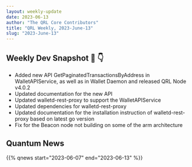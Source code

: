 ```yaml
---
layout: weekly-update
date: 2023-06-13
author: "The QRL Core Contributors"
title: "QRL Weekly, 2023-June-13"
slug: "2023-June-13"
---
```


## Weekly Dev Snapshot 📸 👇

- Added new API GetPaginatedTransactionsByAddress in WalletAPIService, as well as in Wallet Daemon and released QRL Node v4.0.2
- Updated documentation for the new API
- Updated walletd-rest-proxy to support the WalletAPIService
- Updated dependencies for walletd-rest-proxy
- Updated documentation for the installation instruction of walletd-rest-proxy based on latest go version
- Fix for the Beacon node not building on some of the arm architecture

<!--more-->

## Quantum News

{{% qnews start="2023-06-07" end="2023-06-13" %}}
